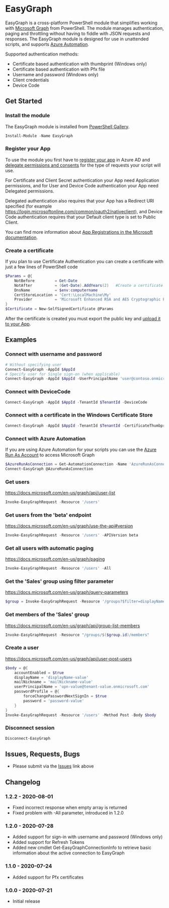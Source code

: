 # EasyGraph

EasyGraph is a cross-platform PowerShell module that simplifies working with [Microsoft Graph](https://docs.microsoft.com/en-us/graph/) from PowerShell. The module manages authentication, paging and throttling without having to fiddle with JSON requests and responses.
The EasyGraph module is designed for use in unattended scripts, and supports [Azure Automation](https://azure.microsoft.com/en-us/services/automation/).

Supported authentication methods:

* Certificate based authentication with thumbprint (Windows only)
* Certificate based authentication with Pfx file
* Username and password (Windows only)
* Client credentials
* Device Code

## Get Started

### Install the module

The EasyGraph module is installed from [PowerShell Gallery](https://www.powershellgallery.com/packages/EasyGraph).

```powershell
Install-Module -Name EasyGraph
```

### Register your App

To use the module you first have to [register your app](https://docs.microsoft.com/en-us/graph/auth-register-app-v2) in Azure AD and [delegate permissions and consents](https://docs.microsoft.com/en-us/azure/active-directory/develop/v2-permissions-and-consent) for the type of requests your script will use.

For Certificate and Client Secret authentication your App need Application permissions, and for User and Device Code authentication your App need Delegated permissions.

Delegated authentication also requires that your App has a Redirect URI specified (for example <https://login.microsoftonline.com/common/oauth2/nativeclient>), and Device Code authentication requires that your Default client type is set to Public Client.

You can find more information about [App Registrations in the Microsoft documentation](https://docs.microsoft.com/en-us/azure/active-directory/develop/scenario-desktop-app-registration).

### Create a certificate

If you plan to use Certificate Authentication you can create a certificate with just a few lines of PowerShell code

```powershell
$Params = @{
    NotBefore         = Get-Date
    NotAfter          = (Get-Date).AddYears(2)   #Create a certificate with two years validity
    DnsName           = $env:computername
    CertStoreLocation = 'Cert:\LocalMachine\My'
    Provider          = 'Microsoft Enhanced RSA and AES Cryptographic Provider'
}
$Certificate = New-SelfSignedCertificate @Params
```

After the certificate is created you must export the public key and [upload it to your App](https://docs.microsoft.com/en-us/azure/active-directory/develop/howto-create-service-principal-portal#upload-a-certificate-or-create-a-secret-for-signing-in).

## Examples

### Connect with username and password

```powershell
# Without specifying user
Connect-EasyGraph -AppId $AppId
# Specify user for Single sign-on (when applicable)
Connect-EasyGraph -AppId $AppId -UserPrincipalName 'user@contoso.onmicrosoft.com'
```

### Connect with DeviceCode

```powershell
Connect-EasyGraph -AppId $AppId -TenantId $TenantId -DeviceCode
```

### Connect with a certificate in the Windows Certificate Store

```powershell
Connect-EasyGraph -AppId $AppId -TenantId $TenantId -CertificateThumbprint $Certificate.Thumbprint
```

### Connect with Azure Automation

If you are using Azure Automation for your scripts you can use the [Azure Run As Account](https://docs.microsoft.com/en-us/azure/automation/manage-runas-account) to access Microsoft Graph

```powershell
$AzureRunAsConnection = Get-AutomationConnection -Name 'AzureRunAsConnection'
Connect-EasyGraph @AzureRunAsConnection
```

### Get users

<https://docs.microsoft.com/en-us/graph/api/user-list>

```powershell
Invoke-EasyGraphRequest -Resource '/users'
```

### Get users from the 'beta' endpoint

<https://docs.microsoft.com/en-us/graph/use-the-api#version>

```powershell
Invoke-EasyGraphRequest -Resource '/users' -APIVersion beta
```

### Get all users with automatic paging

<https://docs.microsoft.com/en-us/graph/paging>

```powershell
Invoke-EasyGraphRequest -Resource '/users' -All
```

### Get the 'Sales' group using filter parameter

<https://docs.microsoft.com/en-us/graph/query-parameters>

```powershell
$group = Invoke-EasyGraphRequest -Resource '/groups?$filter=displayName eq ''Sales'''
```

### Get members of the 'Sales' group

<https://docs.microsoft.com/en-us/graph/api/group-list-members>

```powershell
Invoke-EasyGraphRequest -Resource "/groups/$($group.id)/members"
```

### Create a user

<https://docs.microsoft.com/en-us/graph/api/user-post-users>

```powershell
$body = @{
    accountEnabled = $true
    displayName = 'displayName-value'
    mailNickname = 'mailNickname-value'
    userPrincipalName = 'upn-value@tenant-value.onmicrosoft.com'
    passwordProfile = @{
        forceChangePasswordNextSignIn = $true
        password = 'password-value'
    }
}
Invoke-EasyGraphRequest -Resource '/users' -Method Post -Body $body
```

### Disconnect session

```powershell
Disconnect-EasyGraph
```

## Issues, Requests, Bugs

* Please submit via the [Issues](https://github.com/andlin03/EasyGraph/issues) link above

## Changelog

### 1.2.2 - 2020-08-01

* Fixed incorrect response when empty array is returned
* Fixed problem with -All parameter, introduced in 1.2.0

### 1.2.0 - 2020-07-28

* Added support for sign-in with username and password (Windows only)
* Added support for Refresh Tokens
* Added new cmdlet Get-EasyGraphConnectionInfo to retrieve basic information about the active connection to EasyGraph

### 1.1.0 - 2020-07-24

* Added support for Pfx certificates

### 1.0.0 - 2020-07-21

* Initial release
